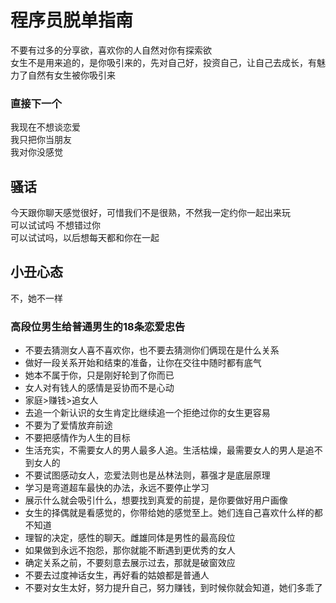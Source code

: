 # 程序员脱单指南

不要有过多的分享欲，喜欢你的人自然对你有探索欲  
女生不是用来追的，是你吸引来的，先对自己好，投资自己，让自己去成长，有魅力了自然有女生被你吸引来  


### 直接下一个
我现在不想谈恋爱  
我只把你当朋友  
我对你没感觉  

## 骚话


今天跟你聊天感觉很好，可惜我们不是很熟，不然我一定约你一起出来玩  
可以试试吗 不想错过你  
可以试试吗，以后想每天都和你在一起  

## 小丑心态

不，她不一样

### 高段位男生给普通男生的18条恋爱忠告
- 不要去猜测女人喜不喜欢你，也不要去猜测你们俩现在是什么关系  
- 做好一段关系开始和结束的准备，让你在交往中随时都有底气  
- 她本不属于你，只是刚好轮到了你而已
- 女人对有钱人的感情是妥协而不是心动
- 家庭>赚钱>追女人
- 去追一个新认识的女生肯定比继续追一个拒绝过你的女生更容易
- 不要为了爱情放弃前途
- 不要把感情作为人生的目标
- 生活充实，不需要女人的男人最多人追。生活枯燥，最需要女人的男人是追不到女人的
- 不要试图感动女人，恋爱法则也是丛林法则，慕强才是底层原理
- 学习是弯道超车最快的办法，永远不要停止学习
- 展示什么就会吸引什么，想要找到真爱的前提，是你要做好用户画像
- 女生的择偶就是看感觉的，你带给她的感觉至上。她们连自己喜欢什么样的都不知道
- 理智的决定，感性的聊天。雌雄同体是男性的最高段位
- 如果做到永远不抱怨，那你就能不断遇到更优秀的女人
- 确定关系之前，不要刻意去展示过去，那就是破窗效应
- 不要去过度神话女生，再好看的姑娘都是普通人
- 不要对女生太好，努力提升自己，努力赚钱，到时候你就会知道，她们多乖了